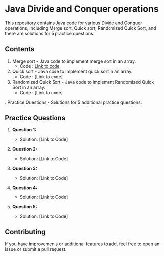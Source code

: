 # Java Divide and Conquer operations
This repository contains Java code for various Divide and Conquer operations, including Merge sort, Quick sort, Randomized Quick Sort, and there are solutions for 5 practice questions.

## Contents

1. Merge sort - Java code to implement merge sort in an array.
   - Code : [Link to code](https://github.com/adityaprajapati10/DSA-Java/blob/main/Divide%20and%20Conquer/merge.java)
2. Quick sort - Java code to implement quick sort in an array.
   - Code : [Link to code]
3. Randomized Quick Sort - Java code to implement Randomized Quick Sort in an array.
   - Code : [Link to code]

. Practice Questions - Solutions for 5 additional practice questions.
## Practice Questions

1. **Question 1:** 
   - Solution: [Link to Code]

2. **Question 2:** 
   - Solution: [Link to Code]

3. **Question 3:** 
   - Solution: [Link to Code]

4. **Question 4:** 
   - Solution: [Link to Code]

5. **Question 5:** 
   - Solution: [Link to Code]

## Contributing

If you have improvements or additional features to add, feel free to open an issue or submit a pull request.

